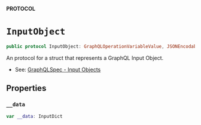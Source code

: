 **PROTOCOL**

# `InputObject`

```swift
public protocol InputObject: GraphQLOperationVariableValue, JSONEncodable, Hashable
```

An protocol for a struct that represents a GraphQL Input Object.

- See: [GraphQLSpec - Input Objects](https://spec.graphql.org/draft/#sec-Input-Objects)

## Properties
### `__data`

```swift
var __data: InputDict
```
